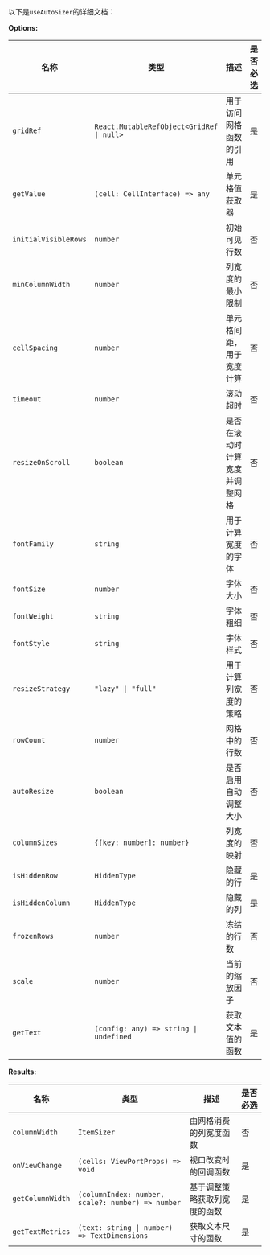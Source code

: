 以下是`useAutoSizer`的详细文档：

**Options:**

| 名称 | 类型 | 描述 | 是否必选 |
| --- | --- | --- | --- |
| `gridRef` | `React.MutableRefObject<GridRef \| null>` | 用于访问网格函数的引用 | 是 |
| `getValue` | `(cell: CellInterface) => any` | 单元格值获取器 | 是 |
| `initialVisibleRows` | `number` | 初始可见行数 | 否 |
| `minColumnWidth` | `number` | 列宽度的最小限制 | 否 |
| `cellSpacing` | `number` | 单元格间距，用于宽度计算 | 否 |
| `timeout` | `number` | 滚动超时 | 否 |
| `resizeOnScroll` | `boolean` | 是否在滚动时计算宽度并调整网格 | 否 |
| `fontFamily` | `string` | 用于计算宽度的字体 | 否 |
| `fontSize` | `number` | 字体大小 | 否 |
| `fontWeight` | `string` | 字体粗细 | 否 |
| `fontStyle` | `string` | 字体样式 | 否 |
| `resizeStrategy` | `"lazy" \| "full"` | 用于计算列宽度的策略 | 否 |
| `rowCount` | `number` | 网格中的行数 | 否 |
| `autoResize` | `boolean` | 是否启用自动调整大小 | 否 |
| `columnSizes` | `{[key: number]: number}` | 列宽度的映射 | 否 |
| `isHiddenRow` | `HiddenType` | 隐藏的行 | 是 |
| `isHiddenColumn` | `HiddenType` | 隐藏的列 | 是 |
| `frozenRows` | `number` | 冻结的行数 | 否 |
| `scale` | `number` | 当前的缩放因子 | 否 |
| `getText` | `(config: any) => string \| undefined` | 获取文本值的函数 | 是 |

**Results:**

| 名称 | 类型 | 描述 | 是否必选 |
| --- | --- | --- | --- |
| `columnWidth` | `ItemSizer` | 由网格消费的列宽度函数 | 否 |
| `onViewChange` | `(cells: ViewPortProps) => void` | 视口改变时的回调函数 | 是 |
| `getColumnWidth` | `(columnIndex: number, scale?: number) => number` | 基于调整策略获取列宽度的函数 | 是 |
| `getTextMetrics` | `(text: string \| number) => TextDimensions` | 获取文本尺寸的函数 | 是 |